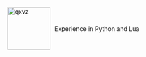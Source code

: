 <div style="display: flex; align-items: center;">
  <img src="https://github.com/user-attachments/assets/41edba29-61c0-4dee-ab90-44708c1d87b0" alt="qxvz" style="width: 100px; margin-right: 10px;">
  <p>Experience in Python and Lua</p>
</div>
